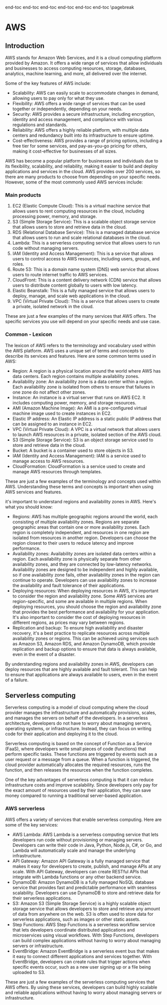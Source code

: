 <!-- toc -->
end-toc
end-toc
end-toc
end-toc
end-toc
end-toc
\pagebreak

<!-- toc -->

# AWS
## Introduction

 AWS stands for Amazon Web Services, and it is a cloud computing platform provided by Amazon. It offers a wide range of services that allow individuals and businesses to access computing resources, storage, databases, analytics, machine learning, and more, all delivered over the internet.

Some of the key features of AWS include:

* Scalability: AWS can easily scale to accommodate changes in demand, allowing users to pay only for what they use.
* Flexibility: AWS offers a wide range of services that can be used together or independently, depending on your needs.
* Security: AWS provides a secure infrastructure, including encryption, identity and access management, and compliance with various regulations and standards.
* Reliability: AWS offers a highly reliable platform, with multiple data centers and redundancy built into its infrastructure to ensure uptime.
* Cost-effectiveness: AWS provides a range of pricing options, including a free tier for some services, and pay-as-you-go pricing for others, making it cost-effective for businesses of all sizes.

AWS has become a popular platform for businesses and individuals due to its flexibility, scalability, and reliability, making it easier to build and deploy applications and services in the cloud.
AWS provides over 200 services, so there are many products to choose from depending on your specific needs. However, some of the most commonly used AWS services include:

### Main products
1. EC2 (Elastic Compute Cloud): This is a virtual machine service that allows users to rent computing resources in the cloud, including processing power, memory, and storage.
2. S3 (Simple Storage Service): This is a scalable object storage service that allows users to store and retrieve data in the cloud.
3. RDS (Relational Database Service): This is a managed database service that allows users to run and scale relational databases in the cloud.
4. Lambda: This is a serverless computing service that allows users to run code without managing servers.
5. IAM (Identity and Access Management): This is a service that allows users to control access to AWS resources, including users, groups, and roles.
6. Route 53: This is a domain name system (DNS) web service that allows users to route internet traffic to AWS services.
7. CloudFront: This is a content delivery network (CDN) service that allows users to distribute content globally to users with low latency.
8. Elastic Beanstalk: This is a fully managed service that allows users to deploy, manage, and scale web applications in the cloud.
9. VPC (Virtual Private Cloud): This is a service that allows users to create a private, isolated network in the cloud.

These are just a few examples of the many services that AWS offers. The specific services you use will depend on your specific needs and use case.

### Common - Lexicon

The lexicon of AWS refers to the terminology and vocabulary used within the AWS platform. AWS uses a unique set of terms and concepts to describe its services and features. Here are some common terms used in AWS:

* Region: A region is a physical location around the world where AWS has data centers. Each region contains multiple availability zones.
* Availability zone: An availability zone is a data center within a region. Each availability zone is isolated from others to ensure that failures in one zone do not affect other zones.
* Instance: An instance is a virtual server that runs on AWS EC2. It includes computing power, memory, and storage resources.
* AMI (Amazon Machine Image): An AMI is a pre-configured virtual machine image used to create instances in EC2.
* Elastic IP address: An Elastic IP address is a static public IP address that can be assigned to an instance in EC2.
* VPC (Virtual Private Cloud): A VPC is a virtual network that allows users to launch AWS resources in a private, isolated section of the AWS cloud.
* S3 (Simple Storage Service): S3 is an object storage service used to store and retrieve data in the cloud.
* Bucket: A bucket is a container used to store objects in S3.
* IAM (Identity and Access Management): IAM is a service used to manage access to AWS resources.
* CloudFormation: CloudFormation is a service used to create and manage AWS resources through templates.

These are just a few examples of the terminology and concepts used within AWS. Understanding these terms and concepts is important when using AWS services and features.

it's important to understand regions and availability zones in AWS. Here's what you should know:

* Regions: AWS has multiple geographic regions around the world, each consisting of multiple availability zones. Regions are separate geographic areas that contain one or more availability zones. Each region is completely independent, and resources in one region are isolated from resources in another region. Developers can choose the region closest to their users to reduce latency and improve performance.
* Availability zones: Availability zones are isolated data centers within a region. Each availability zone is physically separate from other availability zones, and they are connected by low-latency networks. Availability zones are designed to be independent and highly available, so if one availability zone fails, other availability zones in the region can continue to operate. Developers can use availability zones to increase the availability and fault tolerance of their applications.
* Deploying resources: When deploying resources in AWS, it's important to consider the region and availability zone. Some AWS services are region-specific, and some are available in multiple regions. When deploying resources, you should choose the region and availability zone that provides the best performance and availability for your application. It's also important to consider the cost of deploying resources in different regions, as prices may vary between regions.
* Replication and backup: To ensure high availability and disaster recovery, it's a best practice to replicate resources across multiple availability zones or regions. This can be achieved using services such as Amazon S3, Amazon RDS, and Amazon DynamoDB, which provide replication and backup options to ensure that data is always available, even in the event of a disaster.

By understanding regions and availability zones in AWS, developers can deploy resources that are highly available and fault tolerant. This can help to ensure that applications are always available to users, even in the event of a failure.

## Serverless computing

Serverless computing is a model of cloud computing where the cloud provider manages the infrastructure and automatically provisions, scales, and manages the servers on behalf of the developers. In a serverless architecture, developers do not have to worry about managing servers, operating systems, or infrastructure. Instead, they can focus on writing code for their application and deploying it to the cloud.

Serverless computing is based on the concept of Function as a Service (FaaS), where developers write small pieces of code (functions) that perform specific tasks. These functions are triggered by events such as a user request or a message from a queue. When a function is triggered, the cloud provider automatically allocates the required resources, runs the function, and then releases the resources when the function completes.

One of the key advantages of serverless computing is that it can reduce infrastructure costs and improve scalability. Since developers only pay for the exact amount of resources used by their application, they can save money compared to running a traditional server-based application.

### AWS serverless

AWS offers a variety of services that enable serverless computing. Here are some of the key services:

* AWS Lambda: AWS Lambda is a serverless computing service that lets developers run code without provisioning or managing servers. Developers can write their code in Java, Python, Node.js, C#, or Go, and Lambda will automatically scale and manage the underlying infrastructure.
* API Gateway: Amazon API Gateway is a fully managed service that makes it easy for developers to create, publish, and manage APIs at any scale. With API Gateway, developers can create RESTful APIs that integrate with Lambda functions or any other backend service.
* DynamoDB: Amazon DynamoDB is a fully managed NoSQL database service that provides fast and predictable performance with seamless scalability. Developers can use DynamoDB to store and retrieve data for their serverless applications.
* S3: Amazon S3 (Simple Storage Service) is a highly scalable object storage service that allows developers to store and retrieve any amount of data from anywhere on the web. S3 is often used to store data for serverless applications, such as images or other static assets.
* Step Functions: AWS Step Functions is a serverless workflow service that lets developers coordinate distributed applications and microservices using visual workflows. With Step Functions, developers can build complex applications without having to worry about managing servers or infrastructure.
* EventBridge: Amazon EventBridge is a serverless event bus that makes it easy to connect different applications and services together. With EventBridge, developers can create rules that trigger actions when specific events occur, such as a new user signing up or a file being uploaded to S3.

These are just a few examples of the serverless computing services that AWS offers. By using these services, developers can build highly scalable and reliable applications without having to worry about managing servers or infrastructure.
